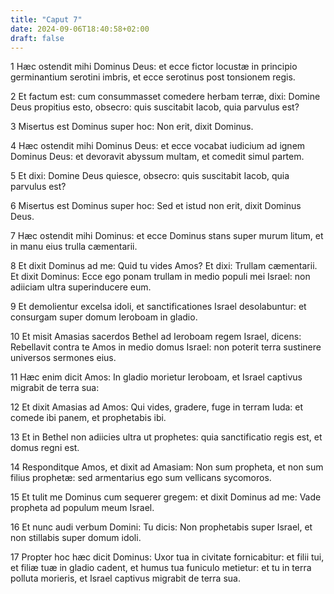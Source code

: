 ```yaml
---
title: "Caput 7"
date: 2024-09-06T18:40:58+02:00
draft: false
---
```




1 Hæc ostendit mihi Dominus Deus: et ecce fictor locustæ in principio germinantium serotini imbris, et ecce serotinus post tonsionem regis.

2 Et factum est: cum consummasset comedere herbam terræ, dixi: Domine Deus propitius esto, obsecro: quis suscitabit Iacob, quia parvulus est?

3 Misertus est Dominus super hoc: Non erit, dixit Dominus.

4 Hæc ostendit mihi Dominus Deus: et ecce vocabat iudicium ad ignem Dominus Deus: et devoravit abyssum multam, et comedit simul partem.

5 Et dixi: Domine Deus quiesce, obsecro: quis suscitabit Iacob, quia parvulus est?

6 Misertus est Dominus super hoc: Sed et istud non erit, dixit Dominus Deus.

7 Hæc ostendit mihi Dominus: et ecce Dominus stans super murum litum, et in manu eius trulla cæmentarii.

8 Et dixit Dominus ad me: Quid tu vides Amos? Et dixi: Trullam cæmentarii. Et dixit Dominus: Ecce ego ponam trullam in medio populi mei Israel: non adiiciam ultra superinducere eum.

9 Et demolientur excelsa idoli, et sanctificationes Israel desolabuntur: et consurgam super domum Ieroboam in gladio.

10 Et misit Amasias sacerdos Bethel ad Ieroboam regem Israel, dicens: Rebellavit contra te Amos in medio domus Israel: non poterit terra sustinere universos sermones eius.

11 Hæc enim dicit Amos: In gladio morietur Ieroboam, et Israel captivus migrabit de terra sua:

12 Et dixit Amasias ad Amos: Qui vides, gradere, fuge in terram Iuda: et comede ibi panem, et prophetabis ibi.

13 Et in Bethel non adiicies ultra ut prophetes: quia sanctificatio regis est, et domus regni est.

14 Responditque Amos, et dixit ad Amasiam: Non sum propheta, et non sum filius prophetæ: sed armentarius ego sum vellicans sycomoros.

15 Et tulit me Dominus cum sequerer gregem: et dixit Dominus ad me: Vade propheta ad populum meum Israel.

16 Et nunc audi verbum Domini: Tu dicis: Non prophetabis super Israel, et non stillabis super domum idoli.

17 Propter hoc hæc dicit Dominus: Uxor tua in civitate fornicabitur: et filii tui, et filiæ tuæ in gladio cadent, et humus tua funiculo metietur: et tu in terra polluta morieris, et Israel captivus migrabit de terra sua.

